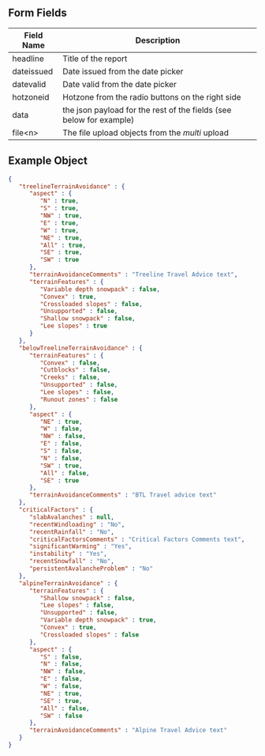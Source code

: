 ## Form Fields 

| Field Name | Description                                                         |
| ---        | ---                                                                 |
| headline   | Title of the report                                                 |
| dateissued | Date issued from the date picker                                    |
| datevalid  | Date valid from the date picker                                     |
| hotzoneid  | Hotzone from the radio buttons on the right side                    |
| data       | the json payload for the rest of the fields (see below for example) |
| file\<n\>  | The file upload objects from the *multi* upload                     |





## Example Object

```json
{
   "treelineTerrainAvoidance" : {
      "aspect" : {
         "N" : true,
         "S" : true,
         "NW" : true,
         "E" : true,
         "W" : true,
         "NE" : true,
         "All" : true,
         "SE" : true,
         "SW" : true
      },
      "terrainAvoidanceComments" : "Treeline Travel Advice text",
      "terrainFeatures" : {
         "Variable depth snowpack" : false,
         "Convex" : true,
         "Crossloaded slopes" : false,
         "Unsupported" : false,
         "Shallow snowpack" : false,
         "Lee slopes" : true
      }
   },
   "belowTreelineTerrainAvoidance" : {
      "terrainFeatures" : {
         "Convex" : false,
         "Cutblocks" : false,
         "Creeks" : false,
         "Unsupported" : false,
         "Lee slopes" : false,
         "Runout zones" : false
      },
      "aspect" : {
         "NE" : true,
         "W" : false,
         "NW" : false,
         "E" : false,
         "S" : false,
         "N" : false,
         "SW" : true,
         "All" : false,
         "SE" : true
      },
      "terrainAvoidanceComments" : "BTL Travel advice text"
   },
   "criticalFactors" : {
      "slabAvalanches" : null,
      "recentWindloading" : "No",
      "recentRainfall" : "No",
      "criticalFactorsComments" : "Critical Factors Comments text",
      "significantWarming" : "Yes",
      "instability" : "Yes",
      "recentSnowfall" : "No",
      "persistentAvalancheProblem" : "No"
   },
   "alpineTerrainAvoidance" : {
      "terrainFeatures" : {
         "Shallow snowpack" : false,
         "Lee slopes" : false,
         "Unsupported" : false,
         "Variable depth snowpack" : true,
         "Convex" : true,
         "Crossloaded slopes" : false
      },
      "aspect" : {
         "S" : false,
         "N" : false,
         "NW" : false,
         "E" : false,
         "W" : false,
         "NE" : true,
         "SE" : true,
         "All" : false,
         "SW" : false
      },
      "terrainAvoidanceComments" : "Alpine Travel Advice text"
   }
}

```
